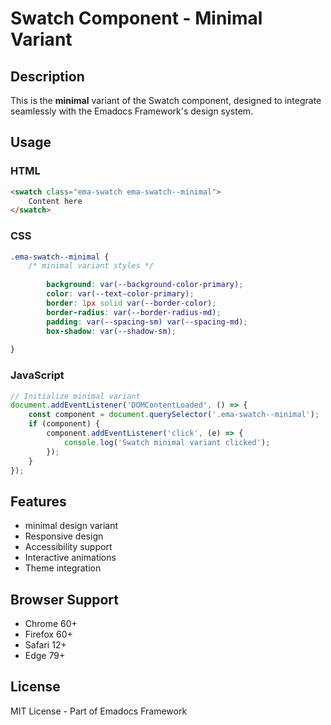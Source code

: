 # Swatch Component - Minimal Variant

## Description
This is the **minimal** variant of the Swatch component, designed to integrate seamlessly with the Emadocs Framework's design system.

## Usage

### HTML
```html
<swatch class="ema-swatch ema-swatch--minimal">
    Content here
</swatch>
```

### CSS
```css
.ema-swatch--minimal {
    /* minimal variant styles */
    
        background: var(--background-color-primary);
        color: var(--text-color-primary);
        border: 1px solid var(--border-color);
        border-radius: var(--border-radius-md);
        padding: var(--spacing-sm) var(--spacing-md);
        box-shadow: var(--shadow-sm);
    
}
```

### JavaScript
```javascript
// Initialize minimal variant
document.addEventListener('DOMContentLoaded', () => {
    const component = document.querySelector('.ema-swatch--minimal');
    if (component) {
        component.addEventListener('click', (e) => {
            console.log('Swatch minimal variant clicked');
        });
    }
});
```

## Features
- minimal design variant
- Responsive design
- Accessibility support
- Interactive animations
- Theme integration

## Browser Support
- Chrome 60+
- Firefox 60+
- Safari 12+
- Edge 79+

## License
MIT License - Part of Emadocs Framework

